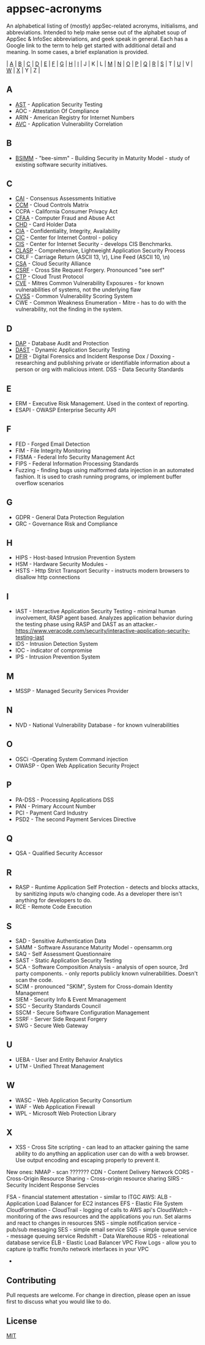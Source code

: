 # appsec-acronyms

An alphabetical listing of (mostly) appSec-related acronyms, initialisms, and abbreviations.  Intended to help make sense out of the alphabet soup of AppSec & InfoSec abbreviations, and geek speak in general.  Each has a Google link to the term to help get started with additional detail and meaning. In some cases, a brief explanation is provided.

| [A](#A) | [B](#B) | [C](#C) | [D](#D) | [E](#E) | [F](#F)
| [G](#G) | [H](#H) | [I](#I) | J | K | L
| [M](#M) | [N](#N) | [O](#O) | [P](#P) | [Q](#Q) | [R](#R)
| [S](#S) | T | [U](#U) | V | [W](#W) | [X](#X)
| Y | Z |

## A

- [AST](https://www.google.com/search?q=AST+-+Application+Security+Testing) - Application Security Testing
- AOC - Attestation Of Compliance
- ARIN - American Registry for Internet Numbers
- [AVC](https://www.google.com/search?q=AST+-+Application+Vulnerability+Correlation) - Application Vulnerability Correlation

## B

- [BSIMM](https://www.google.com/search?q=BSIMM+-+Building+Security+in+Maturity+Model) - "bee-simm" - Building Security in Maturity Model - study of existing software security initiatives.

## C

- [CAI](https://www.google.com/search?q=CAI+-+Consensus+Assessments+Initiative)  - Consensus Assessments Initiative
- [CCM](https://www.google.com/search?q=CCM+-+Cloud+Controls+Matrix)  - Cloud Controls Matrix
- CCPA - California Consumer Privacy Act
- [CFAA](https://www.google.com/search?q=CFFA+-+Computer+Fraud+and+Abuse+Act)  - Computer Fraud and Abuse Act
- [CHD](https://www.google.com/search?q=CHD+-+Card+Holder+Data)  - Card Holder Data
- [CIA](https://www.google.com/search?q=CIA+-+Confidentiality+Integrity+Availability)  - Confidentiality, Integrity, Availability 
- [CIC](https://www.google.com/search?q=CIS+-+Center+for+Internet+Control)  - Center for Internet Control - policy
- [CIS](https://www.google.com/search?q=CIS+-+Center+for+Internet+Security)  - Center for Internet Security - develops CIS Benchmarks. 
- [CLASP](https://www.google.com/search?q=CLASP+-+Comprehensive+Lightweight+Application+Security+Process)  - Comprehensive, Lightweight Application Security Process
- CRLF - Carriage Return (ASCII 13, \r), Line Feed (ASCII 10, \n)
- [CSA](https://www.google.com/search?q=CSA+-+Cloud+Security+Alliance)  - Cloud Security Alliance
- [CSRF](https://www.google.com/search?q=CSRF+-+Cross+Site+Request+Forgery)  - Cross Site Request Forgery. Pronounced "see serf"
- [CTP](https://www.google.com/search?q=CTP+-+Comprehensive+Lightweight+Application+Security+Process) - Cloud Trust Protocol
- [CVE](https://www.google.com/search?q=CVE+-+Mitres+Common+Vulnerability+Exposures)  - Mitres Common Vulnerability Exposures - for known vulnerabilities of systems, not the underlying flaw
- [CVSS](https://www.google.com/search?q=CVSS+-+Common+Vulnerability+Scoring+System)  - Common Vulnerability Scoring System
- CWE - Common Weakness Enumeration - Mitre - has to do with the vulnerability, not the finding in the system.

## D

- [DAP](https://www.google.com/search?q=DAP+Database+Audit+and+Protection&oq=DAP+Database+Audit+and+Protection) - Database Audit and Protection
- [DAST](https://www.google.com/search?q=DAST+-+Dynamic+Application+Security+Testing&oq=DAST+-+Dynamic+Application+Security+Testing) - Dynamic Application Security Testing
- [DFIR](https://www.google.com/search?q=DFIR+-+Digital+Forensics+and+Incident+Response&oq=DFIR+-+Digital+Forensics+and+Incident+Response) - Digital Forensics and Incident Response
Dox / Doxxing - researching and publishing private or identifiable information about a person or org with malicious intent.
DSS - Data Security Standards

## E

- ERM - Executive Risk Management.  Used in the context of reporting.
- ESAPI - OWASP Enterprise Security API

## F

- FED - Forged Email Detection
- FIM - File Integrity Monitoring
- FISMA - Federal Info Security Management Act
- FIPS - Federal Information Processing Standards
- Fuzzing - finding bugs using malformed data injection in an automated fashion. It is used to crash running programs, or implement buffer overflow scenarios

## G

- GDPR - General Data Protection Regulation
- GRC - Governance Risk and Compliance

## H

- HIPS - Host-based Intrusion Prevention System
- HSM - Hardware Security Modules - 
- HSTS - Http Strict Transport Security - instructs modern browsers to disallow http connections

## I

- IAST - Interactive Application Security Testing -  minimal human involvement, RASP agent based.  Analyzes application behavior during the testing phase using RASP and DAST as an attacker.- https://www.veracode.com/security/interactive-application-security-testing-iast
- IDS - Intrusion Detection System
- IOC - indicator of compromise
- IPS - Intrusion Prevention System

## M

- MSSP - Managed Security Services Provider

## N

- NVD - National Vulnerability Database - for known vulnerabilities

## O

- OSCi -Operating System Command injection
- OWASP - Open Web Application Security Project

## P

- PA-DSS - Processing Applications DSS
- PAN - Primary Account Number
- PCI - Payment Card Industry
- PSD2 - The second Payment Services Directive

## Q

- QSA - Qualified Security Accessor

## R

- RASP - Runtime Application Self Protection - detects and blocks attacks, by sanitizing inputs w/o changing code.  As a developer there isn't anything for developers to do.  
- RCE - Remote Code Execution

## S

- SAD - Sensitive Authentication Data
- SAMM - Software Assurance Maturity Model - opensamm.org
- SAQ - Self Assessment Questionnaire
- SAST - Static Application Security Testing
- SCA - Software Composition Analysis - analysis of open source, 3rd party components. - only reports publicly known vulnerabilities. Doesn't scan the code.
- SCIM - pronounced "SKIM",  System for Cross-domain Identity Management
- SIEM - Security Info & Event Mmanagement
- SSC - Security Standards Council
- SSCM - Secure Software Configuration Management
- SSRF - Server Side Request Forgery
- SWG - Secure Web Gateway

## U

- UEBA - User and Entity Behavior Analytics
- UTM - Unified Threat Management

## W

- WASC - Web Application Security Consortium
- WAF - Web Application Firewall
- WPL - Microsoft Web  Protection Library

## X

- XSS - Cross Site scripting - can lead to an attacker gaining the same ability to do anything an application user can do with a web browser.  Use output encoding and escaping properly to prevent it.





New ones: 
NMAP - scan ???????
CDN - Content Delivery Network 
CORS - Cross-Origin Resource Sharing - Cross-origin resource sharing
SIRS - Security Incident Response Servcies

FSA - financial statement attestation -  similar  to ITGC
AWS:
ALB - Application Load Balancer for EC2 instances
EFS - Elastic File System 
CloudFormation - 
CloudTrail - logging of calls to AWS api's
CloudWatch - monitoring of the aws resources and the applications you run.  Set alarms and react to changes in resources
SNS - simple notification service - pub/sub messaging
SES - simple email service 
SQS - simple queue service - message queuing service
Redshift - Data Warehouse
RDS - releational database service
ELB - Elastic Load Balancer
VPC Flow Logs - allow you to capture ip traffic from/to network interfaces in your VPC





 - 



 






## Contributing
Pull requests are welcome. For change in direction, please open an issue first to discuss what you would like to do.


## License
[MIT](https://choosealicense.com/licenses/mit/)